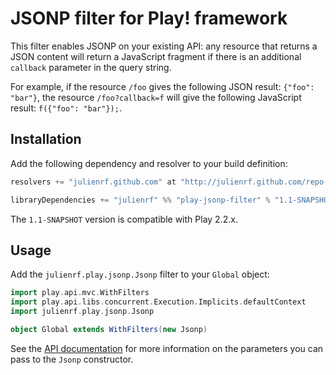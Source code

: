 # JSONP filter for Play! framework

This filter enables JSONP on your existing API: any resource that returns a JSON content will return a JavaScript fragment if there is an additional `callback` parameter in the query string.

For example, if the resource `/foo` gives the following JSON result: `{"foo": "bar"}`, the resource `/foo?callback=f` will give the following JavaScript result: `f({"foo": "bar"});`.

## Installation

Add the following dependency and resolver to your build definition:

```scala
resolvers += "julienrf.github.com" at "http://julienrf.github.com/repo-snapshots/"

libraryDependencies += "julienrf" %% "play-jsonp-filter" % "1.1-SNAPSHOT"
```

The `1.1-SNAPSHOT` version is compatible with Play 2.2.x.

## Usage

Add the `julienrf.play.jsonp.Jsonp` filter to your `Global` object:

```scala
import play.api.mvc.WithFilters
import play.api.libs.concurrent.Execution.Implicits.defaultContext
import julienrf.play.jsonp.Jsonp

object Global extends WithFilters(new Jsonp)
```

See the [API documentation](http://julienrf.github.io/play-jsonp-filter/1.1-SNAPSHOT/api/) for more information on the parameters you can pass to the `Jsonp` constructor.
